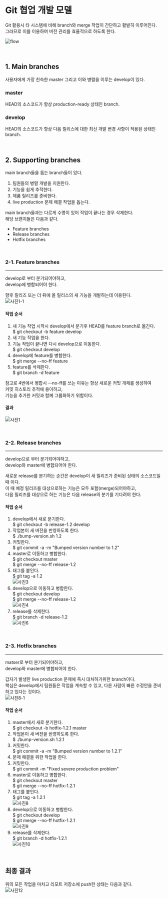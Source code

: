 # Git 협업 개발 모델
Git 활용시 타 시스템에 비해 branch와 merge 작업이 간단하고 활발히 이루어진다.   
그러므로 이를 이용하여 버전 관리를 효율적으로 하도록 한다.   
   
![flow](https://github.com/HongryeolSeong/Study_Git/blob/main/git_branchmodel/refimg/main.png)

<br/>

## 1. Main branches
사용자에게 가장 친숙한 master 그리고 이와 병렬을 이루는 develop이 있다.

### master
HEAD의 소스코드가 항상 production-ready 상태인 branch.

### develop
HEAD의 소스코드가 항상 다음 릴리스에 대한 최신 개발 변경 사항이 적용된 상태인 branch.

<br/>

## 2. Supporting branches
main branch들을 돕는 branch들이 있다.   
1. 팀원들의 병렬 개발을 지원한다.
2. 기능을 쉽게 추적한다.
3. 제품 릴리즈를 준비한다.
4. live production 문제 해결 작업을 돕는다.   

main branch들과는 다르게 수명이 있어 작업이 끝나는 경우 삭제한다.   
해당 브랜치들은 다음과 같다.   
- Feature branches
- Release branches
- Hotfix branches

<br/>

### 2-1. Feature branches
---
develop로 부터 분기되어야하고,   
develop에 병합되어야 한다.   
   
향후 릴리즈 또는 더 뒤에 올 릴리스의 새 기능을 개발하는데 이용된다.   
![사진1-1](https://github.com/HongryeolSeong/Study_Git/blob/main/git_branchmodel/refimg/1-1.png)   

#### 작업 순서
1. 새 기능 작업 시작시 develop에서 분기후 HEAD를 feature branch로 옮긴다.   
$ git checkout -b feature develop
2. 새 기능 작업을 한다.
3. 기능 작업이 끝나면 다시 develop으로 이동한다.   
$ git checkout develop
4. develop에 feature를 병합한다.   
$ git merge --no-ff feature
5. feature를 삭제한다.   
$ git branch -d feature   
   

참고로 4번에서 병합시 --no-ff를 쓰는 이유는 항상 새로운 커밋 개체를 생성하여   
커밋 히스토리 추적에 용이하고,   
기능을 추가한 커밋과 함께 그룹화하기 위함이다.

#### 결과
![사진1](https://github.com/HongryeolSeong/Study_Git/blob/main/git_branchmodel/refimg/1.png)   

<br/>

### 2-2. Release branches
---
develop으로 부터 분기되어야하고,   
develop와 master에 병합되어야 한다.   
   
새로운 release를 분기하는 순간은 develop이 새 릴리즈가 준비된 상태의 소스코드일 때 이다.   
이 때 예정 릴리즈를 대상으로하는 기능은 모두 포함(merge)되어야하고,   
다음 릴리즈를 대상으로 하는 기능은 다음 release의 분기를 기다려야 한다.   

#### 작업 순서
1. develop에서 새로 분기한다.   
$ git checkout -b release-1.2 develop
2. 작업본이 새 버전을 반영하도록 한다.   
$ ./bump-version.sh 1.2
3. 커밋한다.   
$ git commit -a -m "Bumped version number to 1.2"
4. master로 이동하고 병합한다.   
$ git checkout master   
$ git merge --no-ff release-1.2   
5. 태그를 붙인다.   
$ git tag -a 1.2   
![사진3](https://github.com/HongryeolSeong/Study_Git/blob/main/git_branchmodel/refimg/3.png)   
6. develop으로 이동하고 병합한다.   
$ git checkout develop   
$ git merge --no-ff release-1.2   
![사진4](https://github.com/HongryeolSeong/Study_Git/blob/main/git_branchmodel/refimg/4.png)   
7. release를 삭제한다.   
$ git branch -d release-1.2   
![사진6](https://github.com/HongryeolSeong/Study_Git/blob/main/git_branchmodel/refimg/6.png)   

<br/>

### 2-3. Hotfix branches
---
matser로 부터 분기되어야하고,   
develop와 master에 병합되어야 한다.   
   
갑자기 발생한 live production 문제에 즉시 대처하기위한 branch이다.   
핵심은 develop에서 팀원들은 작업을 계속할 수 있고, 다른 사람이 빠른 수정안을 준비하고 있다는 것이다.   
![사진8-1](https://github.com/HongryeolSeong/Study_Git/blob/main/git_branchmodel/refimg/8-1.png)   

#### 작업 순서
1. master에서 새로 분기한다.   
$ git checkout -b hotfix-1.2.1 master
2. 작업본이 새 버전을 반영하도록 한다.   
$ ./bump-version.sh 1.2.1
3. 커밋한다.   
$ git commit -a -m "Bumped version number to 1.2.1"
4. 문제 해결을 위한 작업을 한다.
5. 커밋한다.   
$ git commit -m "Fixed severe production problem"
6. master로 이동하고 병합한다.   
$ git checkout master   
$ git merge --no-ff hotfix-1.2.1   
7. 태그를 붙인다.   
$ git tag -a 1.2.1   
![사진8](https://github.com/HongryeolSeong/Study_Git/blob/main/git_branchmodel/refimg/8.png)   
8. develop으로 이동하고 병합한다.   
$ git checkout develop   
$ git merge --no-ff hotfix-1.2.1   
![사진9](https://github.com/HongryeolSeong/Study_Git/blob/main/git_branchmodel/refimg/9.png)   
9. release를 삭제한다.   
$ git branch -d hotfix-1.2.1   
![사진10](https://github.com/HongryeolSeong/Study_Git/blob/main/git_branchmodel/refimg/10.png)   

<br/>

## 최종 결과
위의 모든 작업을 마치고 리모트 저장소에 push한 상태는 다음과 같다.   
![사진12](https://github.com/HongryeolSeong/Study_Git/blob/main/git_branchmodel/refimg/12.png)   
   
   
